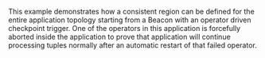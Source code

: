 This example demonstrates how a consistent region can be defined for the entire application topology starting from a Beacon with an operator driven checkpoint trigger. One of the operators in this application is forcefully aborted inside the application to prove that application will continue processing tuples normally after an automatic restart of that failed operator.

